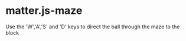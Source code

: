 # matter.js-maze

Use the 'W','A','S' and 'D' keys to direct the ball through the maze to the block
